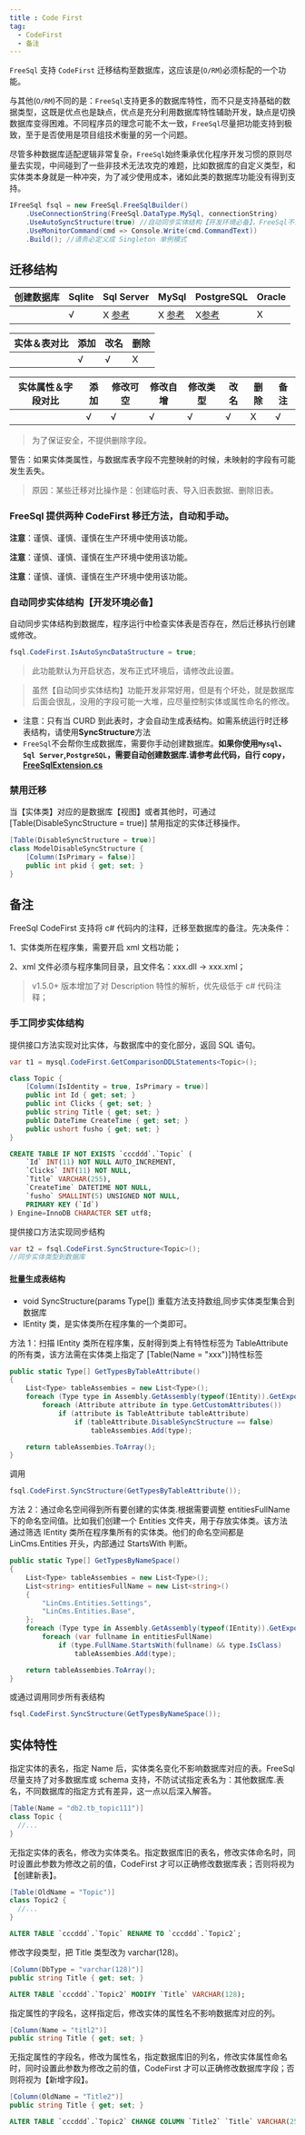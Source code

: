 ```yaml
---
title : Code First
tag:
  - CodeFirst
  - 备注
---
```


`FreeSql` 支持 `CodeFirst` 迁移结构至数据库，这应该是(`O/RM`)必须标配的一个功能。

与其他(`O/RM`)不同的是：`FreeSql`支持更多的数据库特性，而不只是支持基础的数据类型，这既是优点也是缺点，优点是充分利用数据库特性辅助开发，缺点是切换数据库变得困难。不同程序员的理念可能不太一致，`FreeSql`尽量把功能支持到极致，至于是否使用是项目组技术衡量的另一个问题。

尽管多种数据库适配逻辑非常复杂，`FreeSql`始终秉承优化程序开发习惯的原则尽量去实现，中间碰到了一些非技术无法攻克的难题，比如数据库的自定义类型，和实体类本身就是一种冲突，为了减少使用成本，诸如此类的数据库功能没有得到支持。

```csharp
IFreeSql fsql = new FreeSql.FreeSqlBuilder()
    .UseConnectionString(FreeSql.DataType.MySql, connectionString)
    .UseAutoSyncStructure(true) //自动同步实体结构【开发环境必备】，FreeSql不会扫描程序集，只有CRUD时才会生成表。
    .UseMonitorCommand(cmd => Console.Write(cmd.CommandText))
    .Build(); //请务必定义成 Singleton 单例模式
```

## 迁移结构

| 创建数据库 | Sqlite | Sql Server                                                                                                                         | MySql                                                                                                                              | PostgreSQL                                                                                                                        | Oracle |
| ---------- | ------ | ---------------------------------------------------------------------------------------------------------------------------------- | ---------------------------------------------------------------------------------------------------------------------------------- | --------------------------------------------------------------------------------------------------------------------------------- | ------ |
|            | √      | X [参考](https://github.com/luoyunchong/lin-cms-dotnetcore/blob/master/src/LinCms.Infrastructure/FreeSql/FreeSqlExtension.cs#L153) | X [参考](https://github.com/luoyunchong/lin-cms-dotnetcore/blob/master/src/LinCms.Infrastructure/FreeSql/FreeSqlExtension.cs#L129) | X[参考](https://github.com/luoyunchong/lin-cms-dotnetcore/blob/master/src/LinCms.Infrastructure/FreeSql/FreeSqlExtension.cs#L233) | X      |

| 实体＆表对比 | 添加 | 改名 | 删除 |
| ------------ | ---- | ---- | ---- |
|              | √    | √    | X    |

| 实体属性＆字段对比 | 添加 | 修改可空 | 修改自增 | 修改类型 | 改名 | 删除 | 备注 |
| ------------------ | ---- | -------- | -------- | -------- | ---- | ---- | ---- |
|                    | √    | √        | √        | √        | √    | X    | √    |

> 为了保证安全，不提供删除字段。

警告：如果实体类属性，与数据库表字段不完整映射的时候，未映射的字段有可能发生丢失。

> 原因：某些迁移对比操作是：创建临时表、导入旧表数据、删除旧表。

### FreeSql 提供两种 CodeFirst 移迁方法，自动和手动。

**注意**：谨慎、谨慎、谨慎在生产环境中使用该功能。

**注意**：谨慎、谨慎、谨慎在生产环境中使用该功能。

**注意**：谨慎、谨慎、谨慎在生产环境中使用该功能。

### 自动同步实体结构【开发环境必备】

自动同步实体结构到数据库，程序运行中检查实体表是否存在，然后迁移执行创建或修改。

```csharp
fsql.CodeFirst.IsAutoSyncDataStructure = true;
```

> 此功能默认为开启状态，发布正式环境后，请修改此设置。

> 虽然【自动同步实体结构】功能开发非常好用，但是有个坏处，就是数据库后面会很乱，没用的字段可能一大堆，应尽量控制实体或属性命名的修改。

- 注意：只有当 CURD 到此表时，才会自动生成表结构。如需系统运行时迁移表结构，请使用**SyncStructure**方法
- `FreeSql`不会帮你生成数据库，需要你手动创建数据库。**如果你使用`Mysql`、`Sql Server`,`PostgreSQL`，需要自动创建数据库.请参考此代码，自行 copy，[FreeSqlExtension.cs](https://github.com/luoyunchong/lin-cms-dotnetcore/blob/master/src/LinCms.Infrastructure/FreeSql/FreeSqlExtension.cs)**

### 禁用迁移

当【实体类】对应的是数据库【视图】或者其他时，可通过 [Table(DisableSyncStructure = true)] 禁用指定的实体迁移操作。

```csharp
[Table(DisableSyncStructure = true)]
class ModelDisableSyncStructure {
    [Column(IsPrimary = false)]
    public int pkid { get; set; }
}
```

## 备注

FreeSql CodeFirst 支持将 c# 代码内的注释，迁移至数据库的备注。先决条件：

1、实体类所在程序集，需要开启 xml 文档功能；

2、xml 文件必须与程序集同目录，且文件名：xxx.dll -> xxx.xml；

> v1.5.0+ 版本增加了对 Description 特性的解析，优先级低于 c# 代码注释；

### 手工同步实体结构

提供接口方法实现对比实体，与数据库中的变化部分，返回 SQL 语句。

```csharp
var t1 = mysql.CodeFirst.GetComparisonDDLStatements<Topic>();

class Topic {
    [Column(IsIdentity = true, IsPrimary = true)]
    public int Id { get; set; }
    public int Clicks { get; set; }
    public string Title { get; set; }
    public DateTime CreateTime { get; set; }
    public ushort fusho { get; set; }
}
```

```sql
CREATE TABLE IF NOT EXISTS `cccddd`.`Topic` (
    `Id` INT(11) NOT NULL AUTO_INCREMENT,
    `Clicks` INT(11) NOT NULL,
    `Title` VARCHAR(255),
    `CreateTime` DATETIME NOT NULL,
    `fusho` SMALLINT(5) UNSIGNED NOT NULL,
    PRIMARY KEY (`Id`)
) Engine=InnoDB CHARACTER SET utf8;
```

提供接口方法实现同步结构

```csharp
var t2 = fsql.CodeFirst.SyncStructure<Topic>();
//同步实体类型到数据库
```

#### 批量生成表结构

- void SyncStructure(params Type[]) 重载方法支持数组,同步实体类型集合到数据库
- IEntity 类，是实体类所在程序集的一个类即可。

方法 1：扫描 IEntity 类所在程序集，反射得到类上有特性标签为 TableAttribute 的所有类，该方法需在实体类上指定了 [Table(Name = "xxx")]特性标签

```csharp
public static Type[] GetTypesByTableAttribute()
{
    List<Type> tableAssembies = new List<Type>();
    foreach (Type type in Assembly.GetAssembly(typeof(IEntity)).GetExportedTypes())
        foreach (Attribute attribute in type.GetCustomAttributes())
            if (attribute is TableAttribute tableAttribute)
                if (tableAttribute.DisableSyncStructure == false)
                    tableAssembies.Add(type);

    return tableAssembies.ToArray();
}
```

调用

```csharp
fsql.CodeFirst.SyncStructure(GetTypesByTableAttribute());
```

方法 2：通过命名空间得到所有要创建的实体类.根据需要调整 entitiesFullName 下的命名空间值。比如我们创建一个 Entities 文件夹，用于存放实体类。该方法通过筛选 IEntity 类所在程序集所有的实体类。他们的命名空间都是 LinCms.Entities 开头，内部通过 StartsWith 判断。

```csharp
public static Type[] GetTypesByNameSpace()
{
    List<Type> tableAssembies = new List<Type>();
    List<string> entitiesFullName = new List<string>()
    {
        "LinCms.Entities.Settings",
        "LinCms.Entities.Base",
    };
    foreach (Type type in Assembly.GetAssembly(typeof(IEntity)).GetExportedTypes())
        foreach (var fullname in entitiesFullName)
            if (type.FullName.StartsWith(fullname) && type.IsClass)
                tableAssembies.Add(type);

    return tableAssembies.ToArray();
}
```

或通过调用同步所有表结构

```csharp
fsql.CodeFirst.SyncStructure(GetTypesByNameSpace());
```

## 实体特性

指定实体的表名，指定 Name 后，实体类名变化不影响数据库对应的表。FreeSql 尽量支持了对多数据库或 schema 支持，不防试试指定表名为：其他数据库.表名，不同数据库的指定方式有差异，这一点以后深入解答。

```csharp
[Table(Name = "db2.tb_topic111")]
class Topic {
  //...
}
```

无指定实体的表名，修改为实体类名。指定数据库旧的表名，修改实体命名时，同时设置此参数为修改之前的值，CodeFirst 才可以正确修改数据库表；否则将视为【创建新表】。

```csharp
[Table(OldName = "Topic")]
class Topic2 {
  //...
}
```

```sql
ALTER TABLE `cccddd`.`Topic` RENAME TO `cccddd`.`Topic2`;
```

修改字段类型，把 Title 类型改为 varchar(128)。

```csharp
[Column(DbType = "varchar(128)")]
public string Title { get; set; }
```

```sql
ALTER TABLE `cccddd`.`Topic2` MODIFY `Title` VARCHAR(128);
```

指定属性的字段名，这样指定后，修改实体的属性名不影响数据库对应的列。

```csharp
[Column(Name = "titl2")]
public string Title { get; set; }
```

无指定属性的字段名，修改为属性名，指定数据库旧的列名，修改实体属性命名时，同时设置此参数为修改之前的值，CodeFirst 才可以正确修改数据库字段；否则将视为【新增字段】。

```csharp
[Column(OldName = "Title2")]
public string Title { get; set; }
```

```sql
ALTER TABLE `cccddd`.`Topic2` CHANGE COLUMN `Title2` `Title` VARCHAR(255);
```
